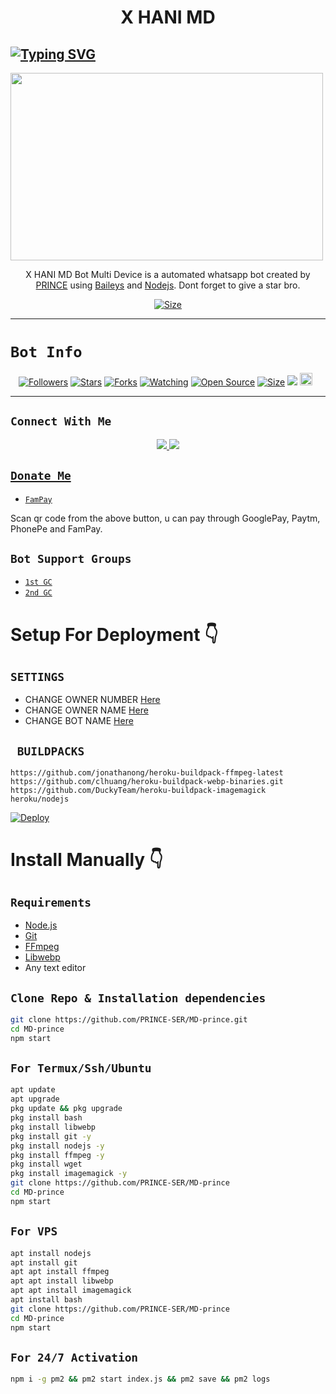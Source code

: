 <h1 align="center">X HANI MD <br></h1>
<p align="center">
  
## [![Typing SVG](https://readme-typing-svg.herokuapp.com?font=Rockstar-ExtraBold&color=F33A6A&lines=𝙒𝙀𝙇𝘾𝙊𝙈𝙀+𝙏𝙊+𝗣𝗥𝗜𝗡𝗖𝗘+𝗦𝗘𝗥+𝗠𝗗+𝘽𝙊𝙏+𝙍𝙀𝗣𝗢𝗣𝗘𝗗.;𝘾𝙍𝙀𝘼𝙏𝙀𝘿+𝘽𝙔+𝗣𝗥𝗜𝗡𝗖𝗘+𝗦𝗘𝗥;𝙏𝙃𝙄𝙎+𝙄𝙎+𝘼+𝗦𝗣𝗔𝗖𝗜𝗟𝗜𝗖𝗘𝗗+𝘽𝙊𝙏;𝙒𝙄𝙏𝙃+𝙈𝙊𝙍𝙀+𝙁𝙀𝘼𝙏𝙐𝙍𝙀𝙎;𝙏𝙃𝘼𝙉𝙆𝙎+𝙁𝙊𝙍+𝙑𝙄𝙎𝙄𝙏𝙄𝙉𝙂+𝙊𝙐𝙍+𝙂𝙄𝙏)](https://git.io/typing-svg)

 </a>
</p>

<img src="https://i.imgur.com/7PdGMnb.png" width="500" height="300" />
</p>

<p align="center">
X HANI MD  Bot Multi Device is a automated whatsapp bot created by <a href="https://github.com/PRINCE-SER" target="_blank">PRINCE</a> using <a href="https://github.com/adiwajshing/Baileys" target="_blank">Baileys</a> and <a href="https://github.com/nodejs" target="_blank">Nodejs</a>. Dont forget to give a star bro.
</p>

<p align="center">
<a href="https://youtu.be/imFIX-Wrt3s"><img title="Size" src="https://img.shields.io/badge/Tutorial-Video-green"></a>
</p>

------

# ```Bot Info```
<p align="center">
<a href="https://github.com/PRINCE-SER/followers"><img title="Followers" src="https://img.shields.io/github/followers/PRINCE-SER?color=red&style=flat-square"></a>
<a href="https://github.com/PRINCE-SER/MD-prince/stargazers/"><img title="Stars" src="https://img.shields.io/github/stars/PRINCE-SER/MD-prince?color=blue&style=flat-square"></a>
<a href="https://github.com/PRINCE-SER/MD-prince/network/members"><img title="Forks" src="https://img.shields.io/github/forks/PRINCE-SER/MD-prince?color=red&style=flat-square"></a>
<a href="https://github.com/PRINCE-SER/MD-prince/watchers"><img title="Watching" src="https://img.shields.io/github/watchers/PRINCE-SER/MD-prince?label=Watchers&color=blue&style=flat-square"></a>
<a href="https://github.com/PRINCE-SER/MD-prince"><img title="Open Source" src="https://img.shields.io/badge/Author-prince%20Bot%20Inc.-red?v=103"></a>
<a href="https://github.com/PRINCE-SER/MD-prince/"><img title="Size" src="https://img.shields.io/github/repo-size/PRINCE-SER/MD-prince?style=flat-square&color=green"></a>
<a href="https://hits.seeyoufarm.com"><img src="https://hits.seeyoufarm.com/api/count/incr/badge.svg?url=https%3A%2F%2Fgithub.com%2FPRINCE-SER%2FMD-prince&count_bg=%2379C83D&title_bg=%23555555&icon=probot.svg&icon_color=%2300FF6D&title=hits&edge_flat=false"/></a>
<a href="https://github.com/PRINCE-SER/MD-prince/graphs/commit-activity"><img height="20" src="https://img.shields.io/badge/Maintained%3F-yes-green.svg"></a>&nbsp;&nbsp;
</p>
<p align='center'>
    </p>

-------

## ```Connect With Me```
<p align="center">
<a href="https://wa.me/918590565968"><img src="https://img.shields.io/badge/Contact Xeon-25D366?style=for-the-badge&logo=whatsapp&logoColor=white" />
<a href="https://chat.whatsapp.com/H1eWblY8BhdCML6xfIwonT"><img src="https://img.shields.io/badge/Join Official GC-25D366?style=for-the-badge&logo=whatsapp&logoColor=white" />

</p>

## ```Donate Me```

- [`FamPay`](https://telegra.ph/file/69933531032d509ff9e54.jpg)

<p align="left">
Scan qr code from the above button, u can pay through GooglePay, Paytm, PhonePe and FamPay.
</p>

## ```Bot Support Groups```

- [`1st GC`](https://chat.whatsapp.com/H1eWblY8BhdCML6xfIwonT)
- [`2nd GC`](https://chat.whatsapp.com/H1eWblY8BhdCML6xfIwonT)

# Setup For Deployment 👇

## `SETTINGS`

- CHANGE OWNER NUMBER [Here](https://github.com/PRINCE-SER/MD-prince/blob/master/config/config.json#L25)
- CHANGE OWNER NAME [Here](https://github.com/PRINCE-SER/MD-prince/blob/master/config/config.json#L30)
- CHANGE BOT NAME [Here](https://github.com/PRINCE-SER/MD-prince/blob/master/config/config.json#L29)

## ` BUILDPACKS`

```
https://github.com/jonathanong/heroku-buildpack-ffmpeg-latest
https://github.com/clhuang/heroku-buildpack-webp-binaries.git
https://github.com/DuckyTeam/heroku-buildpack-imagemagick
heroku/nodejs
```

[![Deploy](https://www.herokucdn.com/deploy/button.svg)](https://heroku.com/deploy?template=https://github.com/PRINCE-SER/MD-prince/)

# Install Manually 👇
## `Requirements`
* [Node.js](https://nodejs.org/en/)
* [Git](https://git-scm.com/downloads)
* [FFmpeg](https://github.com/BtbN/FFmpeg-Builds/releases/download/autobuild-2020-12-08-13-03/ffmpeg-n4.3.1-26-gca55240b8c-win64-gpl-4.3.zip)
* [Libwebp](https://developers.google.com/speed/webp/download)
* Any text editor
## `Clone Repo & Installation dependencies`
```bash
git clone https://github.com/PRINCE-SER/MD-prince.git
cd MD-prince
npm start
```
## `For Termux/Ssh/Ubuntu`
```bash
apt update
apt upgrade
pkg update && pkg upgrade
pkg install bash
pkg install libwebp
pkg install git -y
pkg install nodejs -y 
pkg install ffmpeg -y 
pkg install wget
pkg install imagemagick -y
git clone https://github.com/PRINCE-SER/MD-prince
cd MD-prince
npm start
```
## `For VPS`
```bash
apt install nodejs 
apt install git 
apt apt install ffmpeg 
apt apt install libwebp 
apt apt install imagemagick
apt install bash
git clone https://github.com/PRINCE-SER/MD-prince
cd MD-prince
npm start
```
## `For 24/7 Activation`
```bash
npm i -g pm2 && pm2 start index.js && pm2 save && pm2 logs
```
